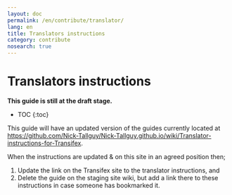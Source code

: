 ```yaml
---
layout: doc
permalink: /en/contribute/translator/
lang: en
title: Translators instructions
category: contribute
nosearch: true
---
```


Translators instructions
========================

**This guide is still at the draft stage.**  

- TOC
{:toc}

This guide will have an updated version of the guides currently located at <https://github.com/Nick-Tallguy/Nick-Tallguy.github.io/wiki/Translator-instructions-for-Transifex>.  

When the instructions are updated & on this site in an agreed position then;  

1.  Update the link on the Transifex site to the translator instructions, and  
2.  Delete the guide on the staging site wiki, but add a link there to these instructions in case someone has bookmarked it.  


[Github 2]: /images/contribute/translate-image-upload.png
